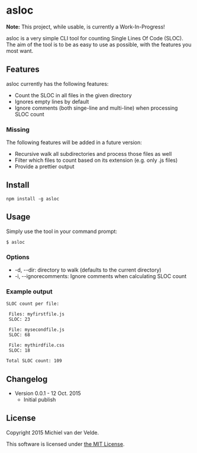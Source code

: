 
# asloc

**Note:** This project, while usable, is currently a Work-In-Progress!

asloc is a very simple CLI tool for counting Single Lines Of Code (SLOC). The aim of the tool is to be as easy to use as possible, with the features you most want.

## Features

asloc currently has the following features:

* Count the SLOC in all files in the given directory
* Ignores empty lines by default
* Ignore comments (both singe-line and multi-line) when processing SLOC count

### Missing

The following features will be added in a future version:

* Recursive walk all subdirectories and process those files as well
* Filter which files to count based on its extension (e.g. only .js files)
* Provide a prettier output

## Install

```
npm install -g asloc
```

## Usage

Simply use the tool in your command prompt:

```
$ asloc
```

### Options

* -d, --dir: directory to walk (defaults to the current directory)
* -i, --ignorecomments: Ignore comments when calculating SLOC count

### Example output

```
SLOC count per file:

 Files: myfirstfile.js
 SLOC: 23

 File: mysecondfile.js
 SLOC: 68

 File: mythirdfile.css
 SLOC: 18

Total SLOC count: 109
```

## Changelog

* Version 0.0.1 - 12 Oct. 2015
  * Initial publish

## License

Copyright 2015 Michiel van der Velde.

This software is licensed under [the MIT License](LICENSE).
